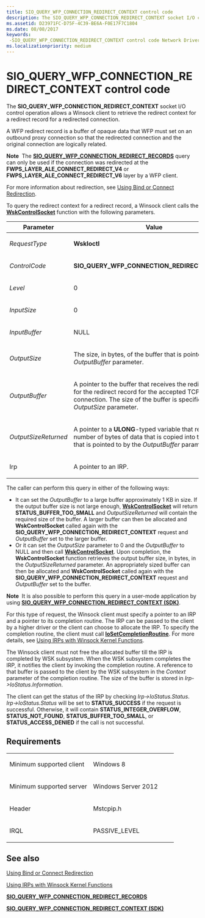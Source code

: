 ```yaml
---
title: SIO_QUERY_WFP_CONNECTION_REDIRECT_CONTEXT control code
description: The SIO_QUERY_WFP_CONNECTION_REDIRECT_CONTEXT socket I/O control operation allows a Winsock client to retrieve the redirect context for a redirect record for a redirected connection.
ms.assetid: D23971FC-D75F-4C39-BE6A-F0E17F7C1804
ms.date: 08/08/2017
keywords: 
 -SIO_QUERY_WFP_CONNECTION_REDIRECT_CONTEXT control code Network Drivers Starting with Windows Vista
ms.localizationpriority: medium
---
```


# SIO\_QUERY\_WFP\_CONNECTION\_REDIRECT\_CONTEXT control code


The **SIO\_QUERY\_WFP\_CONNECTION\_REDIRECT\_CONTEXT** socket I/O control operation allows a Winsock client to retrieve the redirect context for a redirect record for a redirected connection.

A WFP redirect record is a buffer of opaque data that WFP must set on an outbound proxy connection so that the redirected connection and the original connection are logically related.

**Note**  The [**SIO\_QUERY\_WFP\_CONNECTION\_REDIRECT\_RECORDS**](sio-query-wfp-connection-redirect-records.md) query can only be used if the connection was redirected at the **FWPS\_LAYER\_ALE\_CONNECT\_REDIRECT\_V4** or **FWPS\_LAYER\_ALE\_CONNECT\_REDIRECT\_V6** layer by a WFP client.

 

For more information about redirection, see [Using Bind or Connect Redirection](https://docs.microsoft.com/windows-hardware/drivers/network/using-bind-or-connect-redirection).

To query the redirect context for a redirect record, a Winsock client calls the [**WskControlSocket**](https://docs.microsoft.com/windows-hardware/drivers/ddi/content/wsk/nc-wsk-pfn_wsk_control_socket) function with the following parameters.

<table>
<colgroup>
<col width="50%" />
<col width="50%" />
</colgroup>
<thead>
<tr class="header">
<th>Parameter</th>
<th>Value</th>
</tr>
</thead>
<tbody>
<tr class="odd">
<td><p><em>RequestType</em></p></td>
<td><p><strong>WskIoctl</strong></p></td>
</tr>
<tr class="even">
<td><p><em>ControlCode</em></p></td>
<td><p><strong>SIO_QUERY_WFP_CONNECTION_REDIRECT_CONTEXT</strong></p></td>
</tr>
<tr class="odd">
<td><p><em>Level</em></p></td>
<td><p>0</p></td>
</tr>
<tr class="even">
<td><p><em>InputSize</em></p></td>
<td><p>0</p></td>
</tr>
<tr class="odd">
<td><p><em>InputBuffer</em></p></td>
<td><p>NULL</p></td>
</tr>
<tr class="even">
<td><p><em>OutputSize</em></p></td>
<td><p>The size, in bytes, of the buffer that is pointed to by the <em>OutputBuffer</em> parameter.</p></td>
</tr>
<tr class="odd">
<td><p><em>OutputBuffer</em></p></td>
<td><p>A pointer to the buffer that receives the redirect context for the redirect record for the accepted TCP connection. The size of the buffer is specified in the <em>OutputSize</em> parameter.</p></td>
</tr>
<tr class="even">
<td><p><em>OutputSizeReturned</em></p></td>
<td><p>A pointer to a <strong>ULONG</strong>-typed variable that receives the number of bytes of data that is copied into the buffer that is pointed to by the <em>OutputBuffer</em> parameter.</p></td>
</tr>
<tr class="odd">
<td><p>Irp</p></td>
<td><p>A pointer to an IRP.</p></td>
</tr>
</tbody>
</table>

 

The caller can perform this query in either of the following ways:

-   It can set the *OutputBuffer* to a large buffer approximately 1 KB in size. If the output buffer size is not large enough, [**WskControlSocket**](https://docs.microsoft.com/windows-hardware/drivers/ddi/content/wsk/nc-wsk-pfn_wsk_control_socket) will return **STATUS\_BUFFER\_TOO\_SMALL** and *OutputSizeReturned* will contain the required size of the buffer. A larger buffer can then be allocated and **WskControlSocket** called again with the **SIO\_QUERY\_WFP\_CONNECTION\_REDIRECT\_CONTEXT** request and *OutputBuffer* set to the larger buffer.
-   Or it can set the *OutputSize* parameter to 0 and the *OutputBuffer* to NULL and then call [**WskControlSocket**](https://docs.microsoft.com/windows-hardware/drivers/ddi/content/wsk/nc-wsk-pfn_wsk_control_socket). Upon completion, the **WskControlSocket** function retrieves the output buffer size, in bytes, in the *OutputSizeReturned* parameter. An appropriately sized buffer can then be allocated and **WskControlSocket** called again with the **SIO\_QUERY\_WFP\_CONNECTION\_REDIRECT\_CONTEXT** request and *OutputBuffer* set to the buffer.

**Note**  It is also possible to perform this query in a user-mode application by using [**SIO\_QUERY\_WFP\_CONNECTION\_REDIRECT\_CONTEXT (SDK)**](https://docs.microsoft.com/previous-versions/windows/desktop/legacy/hh859712(v=vs.85)).

 

For this type of request, the Winsock client must specify a pointer to an IRP and a pointer to its completion routine. The IRP can be passed to the client by a higher driver or the client can choose to allocate the IRP. To specify the completion routine, the client must call [**IoSetCompletionRoutine**](https://docs.microsoft.com/windows-hardware/drivers/ddi/content/wdm/nf-wdm-iosetcompletionroutine). For more details, see [Using IRPs with Winsock Kernel Functions](https://docs.microsoft.com/windows-hardware/drivers/network/using-irps-with-winsock-kernel-functions).

The Winsock client must not free the allocated buffer till the IRP is completed by WSK subsystem. When the WSK subsystem completes the IRP, it notifies the client by invoking the completion routine. A reference to that buffer is passed to the client by the WSK subsystem in the *Context* parameter of the completion routine. The size of the buffer is stored in *Irp-&gt;IoStatus.Information*.

The client can get the status of the IRP by checking *Irp-&gt;IoStatus.Status*. *Irp-&gt;IoStatus.Status* will be set to **STATUS\_SUCCESS** if the request is successful. Otherwise, it will contain **STATUS\_INTEGER\_OVERFLOW**, **STATUS\_NOT\_FOUND**, **STATUS\_BUFFER\_TOO\_SMALL**, or **STATUS\_ACCESS\_DENIED** if the call is not successful.

Requirements
------------

<table>
<colgroup>
<col width="50%" />
<col width="50%" />
</colgroup>
<tbody>
<tr class="odd">
<td><p>Minimum supported client</p></td>
<td><p>Windows 8</p></td>
</tr>
<tr class="even">
<td><p>Minimum supported server</p></td>
<td><p>Windows Server 2012</p></td>
</tr>
<tr class="odd">
<td><p>Header</p></td>
<td>Mstcpip.h</td>
</tr>
<tr class="even">
<td><p>IRQL</p></td>
<td><p>PASSIVE_LEVEL</p></td>
</tr>
</tbody>
</table>

## See also


[Using Bind or Connect Redirection](https://docs.microsoft.com/windows-hardware/drivers/network/using-bind-or-connect-redirection)

[Using IRPs with Winsock Kernel Functions](https://docs.microsoft.com/windows-hardware/drivers/network/using-irps-with-winsock-kernel-functions)

[**SIO\_QUERY\_WFP\_CONNECTION\_REDIRECT\_RECORDS**](sio-query-wfp-connection-redirect-records.md)

[**SIO\_QUERY\_WFP\_CONNECTION\_REDIRECT\_CONTEXT (SDK)**](https://docs.microsoft.com/previous-versions/windows/desktop/legacy/hh859712(v=vs.85))

 

 




